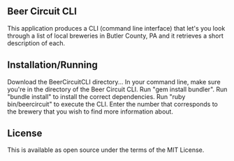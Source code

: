 Beer Circuit CLI
----------------
This application produces a CLI (command line interface) that let's you look through a list of local breweries in Butler County, PA and it retrieves a short description of each.

Installation/Running
--------------------
Download the BeerCircuitCLI directory...
In your command line, make sure you're in the directory of the Beer Circuit CLI.
Run "gem install bundler".
Run "bundle install" to install the correct dependencies.
Run "ruby bin/beercircuit" to execute the CLI.
Enter the number that corresponds to the brewery that you wish to find more information about.

License
-------
This is available as open source under the terms of the MIT License.
